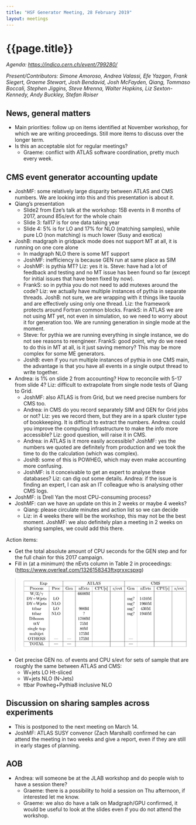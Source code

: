 ```yaml
---
title: "HSF Generator Meeting, 28 February 2019"
layout: meetings
---
```

# {{page.title}}

*Agenda:
[<span class="underline">https://indico.cern.ch/event/799280/</span>](https://indico.cern.ch/event/799280/)*

*Present/Contributors: Simone Amoroso, Andrea Valassi, Efe Yazgan, Frank
Siegert, Graeme Stewart, Josh Bendavid, Josh McFayden, Qiang, Tommaso
Boccali, Stephen Jiggins, Steve Mrenna, Walter Hopkins, Liz
Sexton-Kennedy, Andy Buckley, Stefan Roiser*

## News, general matters
  - Main priorities: follow up on items identified at November
    workshop, for which we are writing proceedings. Still more items
    to discuss over the longer term.
  - Is this an acceptable slot for regular meetings?
      - Graeme: conflict with ATLAS software coordination, pretty much
        every week.

## CMS event generator accounting update
  - JoshMF: some relatively large disparity between ATLAS and CMS
    numbers. We are looking into this and this presentation is about
    it.
  - Qiang’s presentation
      - Slide2 from Eze’s talk at the workshop: 15B events in 8 months
        of 2017, around 85s/evt for the whole chain
      - Slide 3: fall17 is for one data taking year
      - Slide 4: 5% is for LO and 17% for NLO (matching samples),
        while pure LO (non matching) is much lower (Susy and exotica)
  - JoshB: madgraph in gridpack mode does not support MT at all, it is
    running on one core alone
      - In madgraph NLO there is some MT support
      - JoshMF: inefficiency is because GEN run at same place as SIM
      - JoshMF: is pythia MT? Liz: yes it is. Steve: have had a lot of
        feedback and testing and no MT issue has been found so far
        (except for initial issues that have been fixed by now).
      - FrankS: so in pythia you do not need to add mutexes around the
        code? Liz: we actually have multiple instances of pythia in
        separate threads. JoshB: not sure, we are wrapping with it
        things like tauola and are effectively using only one thread.
        Liz: the framework protects around Fortran common blocks.
        FrankS: in ATLAS we are not using MT yet, not even in
        simulation, so we need to worry about it for generation too.
        We are running generation in single mode at the moment.
      - Steve: for pythia we are running everything in single
        instance, we do not see reasons to reengineer. FrankS: good
        point, why do we need to do this in MT at all, is it just
        saving memory? This may be more complex for some ME
        generators.
      - JoshB: even if you run multiple instances of pythia in one CMS
        main, the advantage is that you have all events in a single
        output thread to write together.
  - Andrea: is 1% on slide 2 from accounting? How to reconcile with
    5-17 from slide 4? Liz: difficult to extrapolate from single node
    tests of Qiang to Grid.
      - JoshMF: also ATLAS is from Grid, but we need precise numbers
        for CMS too.
      - Andrea: in CMS do you record separately SIM and GEN for Grid
        jobs or not? Liz: yes we record them, but they are in a spark
        cluster type of bookkeeping. It is difficult to extract the
        numbers. Andrea: could you improve the computing
        infrastructure to make the info more accessible? Liz: good
        question, will raise it in CMS.
      - Andrea: in ATLAS is it more easily accessible? JoshMF: yes the
        numbers we quoted are definitely from production and we took
        the time to do the calculation (which was complex).
      - JoshB: some of this is POWHEG, which may even make accounting
        more confusing.
      - JoshMF: is it conceivable to get an expert to analyse these
        databases? Liz: can dig out some details. Andrea: if the issue
        is finding an expert, I can ask an IT colleague who is
        analysing other CMS logs.
  - JoshMF: is Drell Yan the most CPU-consuming process?
  - JoshMF: can we have an update on this in 2 weeks or maybe 4 weeks?
      - Qiang: please circulate minutes and action list so we can
        decide
      - Liz: in 4 weeks there will be the workshop, this may not be
        the best moment. JoshMF: we also definitely plan a meeting in
        2 weeks on sharing samples, we could add this there.

Action items:
  - Get the total absolute amount of CPU seconds for the GEN step and
    for the full chain for this 2017 campaign.
  - Fill in (at a minimum) the nEvts column in Table 2 in proceedings:
    ([<span class="underline">https://www.overleaf.com/1326158343ftxgrxxcspxg</span>](https://www.overleaf.com/1326158343ftxgrxxcspxg))

> ![](/images/2019-02-28-generators.png)
  - Get precise GEN no. of events and CPU s/evt for sets of sample
    that are roughly the same between ATLAS and CMS:
      - W+jets LO Ht-sliced
      - W+jets NLO (N-Jets)
      - ttbar Powheg+Pythia8 inclusive NLO

## Discussion on sharing samples across experiments
  - This is postponed to the next meeting on March 14.
  - JoshMF: ATLAS SUSY convenor (Zach Marshall) confirmed he can
    attend the meeting in two weeks and give a report, even if they
    are still in early stages of planning.

## AOB
  - Andrea: will someone be at the JLAB workshop and do people wish to
    have a session there?
      - Graeme: there is a possibility to hold a session on Thu
        afternoon, if interested let me know.
      - Graeme: we also do have a talk on Madgraph/GPU confirmed, it
        would be useful to look at the slides even if you do not
        attend the workshop.
